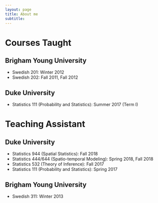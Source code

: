 ```yaml
---
layout: page
title: About me
subtitle:
---
```


# Courses Taught

## Brigham Young University

- Swedish 201: Winter 2012 
- Swedish 202: Fall 2011, Fall 2012

## Duke University

- Statistics 111 (Probability and Statistics): Summer 2017 (Term I)

# Teaching Assistant

## Duke University

- Statistics 944 (Spatial Statistics): Fall 2018
- Statistics 444/644 (Spatio-temporal Modeling): Spring 2018, Fall 2018
- Statistics 532 (Theory of Inference): Fall 2017
- Statistics 111 (Probability and Statistics): Spring 2017 

## Brigham Young University

- Swedish 311: Winter 2013 
